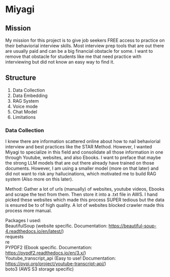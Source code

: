 # Miyagi

## Mission
My mission for this project is to give job seekers FREE access to practice on their behaviorial interview skills. Most interview prep tools that are out there 
are usually paid and can be a big financial obstacle for some. I want to remove that obstacle for students like me that need practice with interviewing but did not know an easy way to find it.


## Structure
1. Data Collection
2. Data Embedding
3. RAG System
4. Voice mode
5. Chat Model
6. Limitations


### Data Collection
I knew there are information scattered online about how to nail behaviorial interview and best practices like the STAR Method. However, I wanted Miyagi to specialize in
this field and consolidate all those information in one through Youtube, websites, and also Ebooks. I want to preface that maybe the strong LLM models that are out there already have
trained on those documents. However, I am using a smaller model (more on that later) and did not want to risk any hallucinations, which motivated me to build RAG system 
(Also more on this later). 

Method:
Gather a lot of urls (manually) of websites, youtube videos, Ebooks and scrape the text from them. Then store it into a .txt file in AWS. I hand picked these websites
which made this process SUPER tedious but the data is ensured be to of high quality. A lot of websites blocked crawler made this process more manual. 

Packages I used: <br />
BeautifulSoup (website specific. Documentation: https://beautiful-soup-4.readthedocs.io/en/latest/) <br />
requests <br />
re <br />
PYPDF2 (Ebook specific. Documentation: https://pypdf2.readthedocs.io/en/3.x/) <br />
Youtube_transcript_api (Easy to use! Documentation: https://pypi.org/project/youtube-transcript-api/) <br />
boto3 (AWS S3 storage specific) <br />

